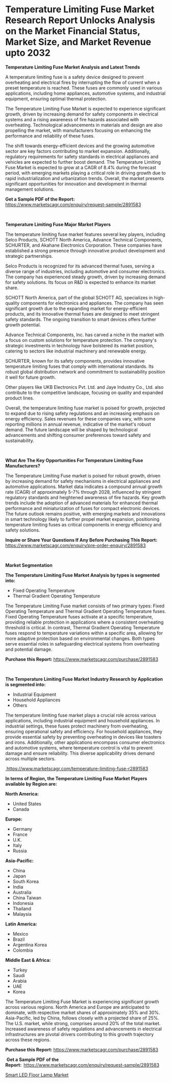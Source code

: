 <p><h1>Temperature Limiting Fuse Market Research Report Unlocks Analysis on the Market Financial Status, Market Size, and Market Revenue upto 2032</h1></p><p><strong>Temperature Limiting Fuse Market Analysis and Latest Trends</strong></p>
<p><p>A temperature limiting fuse is a safety device designed to prevent overheating and electrical fires by interrupting the flow of current when a preset temperature is reached. These fuses are commonly used in various applications, including home appliances, automotive systems, and industrial equipment, ensuring optimal thermal protection. </p><p>The Temperature Limiting Fuse Market is expected to experience significant growth, driven by increasing demand for safety components in electrical systems and a rising awareness of fire hazards associated with overheating. Technological advancements in materials and design are also propelling the market, with manufacturers focusing on enhancing the performance and reliability of these fuses. </p><p>The shift towards energy-efficient devices and the growing automotive sector are key factors contributing to market expansion. Additionally, regulatory requirements for safety standards in electrical appliances and vehicles are expected to further boost demand. The Temperature Limiting Fuse Market is expected to grow at a CAGR of 8.4% during the forecast period, with emerging markets playing a critical role in driving growth due to rapid industrialization and urbanization trends. Overall, the market presents significant opportunities for innovation and development in thermal management solutions.</p></p>
<p><strong>Get a Sample PDF of the Report:&nbsp;</strong> <a href="https://www.marketscagr.com/enquiry/request-sample/2891583?utm_campaign=3127&utm_medium=2&utm_source=Github&utm_content=ia&utm_term=14032025&utm_id=temperature-limiting-fuse">https://www.marketscagr.com/enquiry/request-sample/2891583</a></p>
<p>&nbsp;</p>
<p><strong>Temperature Limiting Fuse Major Market Players</strong></p>
<p><p>The temperature limiting fuse market features several key players, including Selco Products, SCHOTT North America, Advance Technical Components, SCHURTER, and Akahane Electronics Corporation. These companies have established a strong presence through innovative product development and strategic partnerships.</p><p>Selco Products is recognized for its advanced thermal fuses, serving a diverse range of industries, including automotive and consumer electronics. The company has experienced steady growth, driven by increasing demand for safety solutions. Its focus on R&D is expected to enhance its market share.</p><p>SCHOTT North America, part of the global SCHOTT AG, specializes in high-quality components for electronics and appliances. The company has seen significant growth due to the expanding market for energy-efficient products, and its innovative thermal fuses are designed to meet stringent safety standards. The ongoing transition to smart devices offers further growth potential.</p><p>Advance Technical Components, Inc. has carved a niche in the market with a focus on custom solutions for temperature protection. The company's strategic investments in technology have bolstered its market position, catering to sectors like industrial machinery and renewable energy. </p><p>SCHURTER, known for its safety components, provides innovative temperature limiting fuses that comply with international standards. Its robust global distribution network and commitment to sustainability position it well for future growth.</p><p>Other players like UKB Electronics Pvt. Ltd. and Jaye Industry Co., Ltd. also contribute to the competitive landscape, focusing on quality and expanded product lines.</p><p>Overall, the temperature limiting fuse market is poised for growth, projected to expand due to rising safety regulations and an increasing emphasis on energy efficiency. Sales revenues for these companies vary, with some reporting millions in annual revenue, indicative of the market's robust demand. The future landscape will be shaped by technological advancements and shifting consumer preferences toward safety and sustainability.</p></p>
<p>&nbsp;</p>
<p><strong>What Are The Key Opportunities For Temperature Limiting Fuse Manufacturers?</strong></p>
<p><p>The Temperature Limiting Fuse market is poised for robust growth, driven by increasing demand for safety mechanisms in electrical appliances and automotive applications. Market data indicates a compound annual growth rate (CAGR) of approximately 5-7% through 2028, influenced by stringent regulatory standards and heightened awareness of fire hazards. Key growth trends include the adoption of advanced materials for enhanced thermal performance and miniaturization of fuses for compact electronic devices. The future outlook remains positive, with emerging markets and innovations in smart technology likely to further propel market expansion, positioning temperature limiting fuses as critical components in energy efficiency and safety solutions.</p></p>
<p><strong>Inquire or Share Your Questions If Any Before Purchasing This Report:</strong> <a href="https://www.marketscagr.com/enquiry/pre-order-enquiry/2891583?utm_campaign=3127&utm_medium=2&utm_source=Github&utm_content=ia&utm_term=14032025&utm_id=temperature-limiting-fuse">https://www.marketscagr.com/enquiry/pre-order-enquiry/2891583</a></p>
<p>&nbsp;</p>
<p><strong>Market Segmentation</strong></p>
<p><strong>The Temperature Limiting Fuse Market Analysis by types is segmented into:</strong></p>
<p><ul><li>Fixed Operating Temperature</li><li>Thermal Gradient Operating Temperature</li></ul></p>
<p><p>The Temperature Limiting Fuse market consists of two primary types: Fixed Operating Temperature and Thermal Gradient Operating Temperature fuses. Fixed Operating Temperature fuses activate at a specific temperature, providing reliable protection in applications where a consistent overheating threshold is critical. In contrast, Thermal Gradient Operating Temperature fuses respond to temperature variations within a specific area, allowing for more adaptive protection based on environmental changes. Both types serve essential roles in safeguarding electrical systems from overheating and potential damage.</p></p>
<p><strong>Purchase this Report:&nbsp;</strong><a href="https://www.marketscagr.com/purchase/2891583?utm_campaign=3127&utm_medium=2&utm_source=Github&utm_content=ia&utm_term=14032025&utm_id=temperature-limiting-fuse">https://www.marketscagr.com/purchase/2891583</a></p>
<p>&nbsp;</p>
<p><strong>The Temperature Limiting Fuse Market Industry Research by Application is segmented into:</strong></p>
<p><ul><li>Industrial Equipment</li><li>Household Appliances</li><li>Others</li></ul></p>
<p><p>The temperature limiting fuse market plays a crucial role across various applications, including industrial equipment and household appliances. In industrial settings, these fuses protect machinery from overheating, ensuring operational safety and efficiency. For household appliances, they provide essential safety by preventing overheating in devices like toasters and irons. Additionally, other applications encompass consumer electronics and automotive systems, where temperature control is vital to prevent damage and ensure reliability. This diverse applicability drives demand across multiple sectors.</p></p>
<p><a href="https://www.marketscagr.com/temperature-limiting-fuse-r2891583?utm_campaign=3127&utm_medium=2&utm_source=Github&utm_content=ia&utm_term=14032025&utm_id=temperature-limiting-fuse">&nbsp;https://www.marketscagr.com/temperature-limiting-fuse-r2891583</a></p>
<p><strong>In terms of Region, the Temperature Limiting Fuse Market Players available by Region are:</strong></p>
<p>
    <p> <strong> North America: </strong>
        <ul>
            <li>United States</li>
            <li>Canada</li>
        </ul>
        </p> 
    <p> <strong> Europe: </strong>
        <ul>
            <li>Germany</li>
            <li>France</li>
            <li>U.K.</li>
            <li>Italy</li>
            <li>Russia</li>
        </ul>
        </p> 
    <p> <strong> Asia-Pacific: </strong>
        <ul>
            <li>China</li>
            <li>Japan</li>
            <li>South Korea</li>
            <li>India</li>
            <li>Australia</li>
            <li>China Taiwan</li>
            <li>Indonesia</li>
            <li>Thailand</li>
            <li>Malaysia</li>
        </ul>
        </p> 
    <p> <strong> Latin America: </strong>
        <ul>
            <li>Mexico</li>
            <li>Brazil</li>
            <li>Argentina Korea</li>
            <li>Colombia</li>
        </ul>
        </p> 
    <p> <strong> Middle East & Africa: </strong>
        <ul>
            <li>Turkey</li>
            <li>Saudi</li>
            <li>Arabia</li>
            <li>UAE</li>
            <li>Korea</li>
        </ul>
    </p>
    </p>
<p><p>The Temperature Limiting Fuse Market is experiencing significant growth across various regions. North America and Europe are anticipated to dominate, with respective market shares of approximately 35% and 30%. Asia-Pacific, led by China, follows closely with a projected share of 25%. The U.S. market, while strong, comprises around 20% of the total market. Increased awareness of safety regulations and advancements in electrical infrastructures are pivotal drivers contributing to this growth trajectory across these regions.</p></p>
<p><strong>Purchase this Report: </strong><a href="https://www.marketscagr.com/purchase/2891583?utm_campaign=3127&utm_medium=2&utm_source=Github&utm_content=ia&utm_term=14032025&utm_id=temperature-limiting-fuse">https://www.marketscagr.com/purchase/2891583</a></p>
<p>&nbsp;<strong>Get a Sample PDF of the Report:&nbsp;&nbsp;</strong><a href="https://www.marketscagr.com/enquiry/request-sample/2891583?utm_campaign=3127&utm_medium=2&utm_source=Github&utm_content=ia&utm_term=14032025&utm_id=temperature-limiting-fuse">https://www.marketscagr.com/enquiry/request-sample/2891583</a></p>
<p><strong></strong></p>
<p><p><a href="https://github.com/saklpelzami95/Market-Research-Report-List-1/blob/main/smart-led-floor-lamp-market.md?utm_campaign=3127&utm_medium=2&utm_source=Github&utm_content=ia&utm_term=14032025&utm_id=temperature-limiting-fuse">Smart LED Floor Lamp Market</a></p></p>
